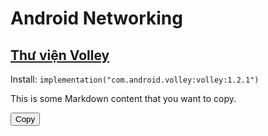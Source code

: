 # Android Networking

## [Thư viện Volley](https://google.github.io/volley/)

Install:
``implementation("com.android.volley:volley:1.2.1")``

<div id="markdown-content">
  This is some Markdown content that you want to copy.
</div>

<button onclick="copyToClipboard()">Copy</button>

<script>
function copyToClipboard() {
  const markdownContent = document.getElementById("markdown-content").textContent;
  const textArea = document.createElement("textarea");
  textArea.value = markdownContent;
  document.body.appendChild(textArea);
  textArea.select();
  document.execCommand("copy");
  document.body.removeChild(textArea);
  alert("Text copied to clipboard!");
}
</script>

